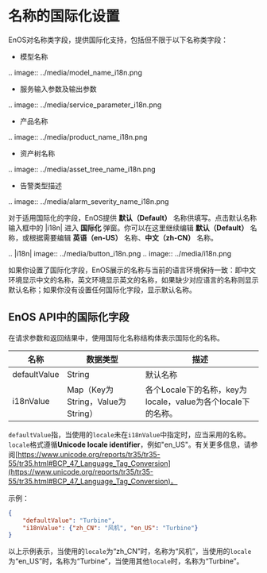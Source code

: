 # 名称的国际化设置

EnOS对名称类字段，提供国际化支持，包括但不限于以下名称类字段：

- 模型名称

.. image:: ../media/model_name_i18n.png

- 服务输入参数及输出参数

.. image:: ../media/service_parameter_i18n.png

- 产品名称

.. image:: ../media/product_name_i18n.png

- 资产树名称

.. image:: ../media/asset_tree_name_i18n.png

- 告警类型描述

.. image:: ../media/alarm_severity_name_i18n.png

对于适用国际化的字段，EnOS提供 **默认（Default）** 名称供填写。点击默认名称输入框中的 |i18n| 进入 **国际化** 弹窗。你可以在这里继续编辑 **默认（Default）** 名称，或根据需要编辑 **英语（en-US）** 名称、**中文（zh-CN）** 名称。

.. |i18n| image:: ../media/button_i18n.png
.. image:: ../media/i18n.png

如果你设置了国际化字段，EnOS展示的名称与当前的语言环境保持一致：即中文环境显示中文的名称，英文环境显示英文的名称，如果缺少对应语言的名称则显示默认名称；如果你没有设置任何国际化字段，显示默认名称。

## EnOS API中的国际化字段

在请求参数和返回结果中，使用国际化名称结构体表示国际化的名称。

|名称     |数据类型      |   描述|
|------------|--------------|------|
|defaultValue|String |默认名称|
|i18nValue |Map（Key为String，Value为String）| 各个Locale下的名称，key为locale，value为各个locale下的名称。|

`defaultValue`指，当使用的`locale`未在`i18nValue`中指定时，应当采用的名称。`locale`格式遵循**Unicode locale identifier**，例如"en_US"。有关更多信息，请参阅[https://www.unicode.org/reports/tr35/tr35-55/tr35.html#BCP_47_Language_Tag_Conversion](https://www.unicode.org/reports/tr35/tr35-55/tr35.html#BCP_47_Language_Tag_Conversion)。

示例：

```json
{
    "defaultValue": "Turbine",
    "i18nValue": {"zh_CN": "风机", "en_US": "Turbine"}
}
```

以上示例表示，当使用的`locale`为“zh_CN”时，名称为“风机”，当使用的`locale`为“en_US”时，名称为“Turbine”，当使用其他`locale`时，名称为“Turbine”。